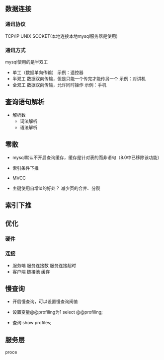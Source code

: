 ## 数据连接

### 通讯协议
TCP/IP
UNIX SOCKET(本地连接本地mysql服务器是使用)

### 通讯方式
mysql使用的是半双工
* 单工（数据单向传输）
示例：遥控器
* 半双工 数据双向传输，但是只能一个传完才能传另一个
示例：对讲机
* 全双工 数据双向传输，允许同时操作
示例：手机

## 查询语句解析

* 解析数
    * 词法解析
    * 语法解析


## 零散
* mysql默认不开启查询缓存，缓存是针对表的而非语句（8.0中已移除该功能）


* 索引条件下推

* MVCC

* 主键使用自增id的好处？ 减少页的合并、分裂

## 索引下推


## 优化
### 硬件
### 连接
* 服务端
服务连接数
服务连接超时
* 客户端
链接池
缓存

## 慢查询

* 开启慢查询，可以设置慢查询阀值

* 设置变量@@profiling为1
select @@profiling;

* 查询
show profiles;

## 服务层
proce
